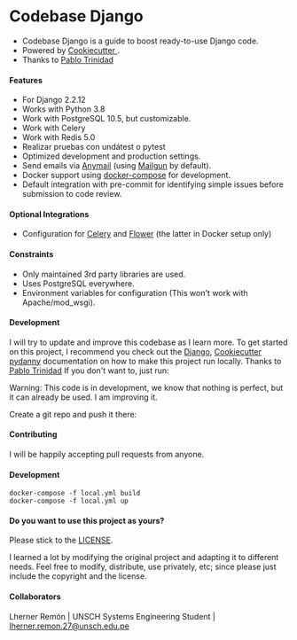 # Codebase Django

- Codebase Django is a guide to boost ready-to-use Django code.
- Powered by [Cookiecutter ](https://github.com/cookiecutter/cookiecutter "Cookiecutter ").
- Thanks to [Pablo Trinidad](https://github.com/pablotrinidad "Pablo Trinidad")

#### Features
- For Django 2.2.12
- Works with Python 3.8
- Work with PostgreSQL 10.5, but customizable.
- Work with Celery
- Work with Redis 5.0
- Realizar pruebas con undátest o pytest
- Optimized development and production settings.
- Send emails via [Anymail](https://github.com/anymail/django-anymail "Anymail") (using [Mailgun](https://www.mailgun.com/ "Mailgun") by default).
- Docker support using [docker-compose](https://github.com/docker/compose "docker-compose") for development.
- Default integration with pre-commit for identifying simple issues before submission to code review.

#### Optional Integrations
- Configuration for [Celery](http://www.celeryproject.org/ "Celery") and [Flower](https://github.com/mher/flower "Flower") (the latter in Docker setup only)

#### Constraints
- Only maintained 3rd party libraries are used.
- Uses PostgreSQL everywhere.
- Environment variables for configuration (This won't work with Apache/mod_wsgi).


#### Development
I will try to update and improve this codebase as I learn more.
To get started on this project, I recommend you check out the [Django](https://docs.djangoproject.com/es/2.2/ "Django"), [Cookiecutter](https://github.com/pydanny/cookiecutter-django "Cookiecutter") [pydanny](https://github.com/pydanny "pydanny") documentation on how to make this project run locally. Thanks to [Pablo Trinidad](https://github.com/pablotrinidad "Pablo Trinidad")
If you don't want to, just run:

Warning: This code is in development, we know that nothing is perfect, but it can already be used. I am improving it.

Create a git repo and push it there:

#### Contributing
I will be happily accepting pull requests from anyone.

#### Development

```
docker-compose -f local.yml build
docker-compose -f local.yml up
```

#### Do you want to use this project as yours?
Please stick to the [LICENSE](https://github.com/LhernerRemon/Codebase_/blob/master/LICENSE "LICENSE").

I learned a lot by modifying the original project and adapting it to different needs. Feel free to modify, distribute, use privately, etc; since please just include the copyright and the license.

#### Collaborators
Lherner Remón | UNSCH Systems Engineering Student | lherner.remon.27@unsch.edu.pe

